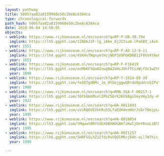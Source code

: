 ```yaml
---
layout: pathway
title: 50057aa82a8159968e50c2be8c6384ca
type: chronological-forwards
path_hash: 50057aa82a8159968e50c2be8c6384ca
date: 2018-06-04 14:50:05
objects:
- weblink: https://www.rijksmuseum.nl/en/search?q=RP-P-OB-39.794
  imglink: https://lh5.ggpht.com/tZAD6J1F-lg_i66e_OjJI3suU-lPaEBS_iAvh-myfs8lmK4K4HXtUZQuELi31XNiayuFvyep1qS3CNVIwVitA2fxF7k=s200
  year: 1551
- weblink: https://www.rijksmuseum.nl/en/search?q=RP-P-AO-12-9-11
  imglink: https://lh4.ggpht.com/4SKHvTNqnymtHzjNGP3V9F6KDRB1IF8hV4YAoPMeIalstjxaiqLsUpJceB-To8Ud0ByDTRlMWTpinpOVSNPzrvw1Mj_R=s200
  year: 1651
- weblink: https://www.rijksmuseum.nl/en/search?q=RP-F-F16419
  imglink: https://lh5.ggpht.com/ocMbKF5QaAInwgBA2kHsJ6hfTCszWjfSc1wZtPq5tWxa359TWRBCiBrdH7N-y-ltCGe_trai4foqhF6YGxcPh2ZbCJ4=s200
  year: 1890
- weblink: https://www.rijksmuseum.nl/en/search?q=RP-T-1924-89-39
  imglink: https://lh3.ggpht.com/feSD7gdDMc_Jo_0YQojggwQRrdU9pddcnQIPuY-BHWGIhA1MdofhWoBX96r-UHlZGf02WtTCe6ikgnV_XSmNvT1e3w=s200
  year: 1900
- weblink: https://www.rijksmuseum.nl/en/search?q=RMA-SSA-F-00217-1
  imglink: https://lh5.ggpht.com/36FbGUoMsel2PbZ56rK2KUS8gsSmyVHy1dy-nV-t9rjU93dvEx_ynYoQjp11BUYpKY7cgrXVqzfmXixDvhc6KMP1Nbs=s200
  year: 1922
- weblink: https://www.rijksmuseum.nl/en/search?q=HA-0011693
  imglink: https://lh5.ggpht.com/uVsRQOVEVkhRu53LfaEUK4enHUrJsbr78mjpLqfTQy2KvKzTF3IO6fKsBBD8kd9l9BIlNzXWPNQ5GLM-JsG6Yq51mkA=s200
  year: 1995
- weblink: https://www.rijksmuseum.nl/en/search?q=HA-0016054
  imglink: https://lh3.ggpht.com/tMqwwtBRYVdbXOBXWOGAKfiKwljOnY0vuLiBlUPPl71Fr0xStmx1qo_dRHab-ecfCH70bt71bnvhkBpRIhINjE8cDmw=s200
  year: 1995
- weblink: https://www.rijksmuseum.nl/en/search?q=HA-0021257
  imglink: https://lh6.ggpht.com/5HRFSSLhZ1IfdiRvVQQlMRvjD4h-oLl7W7his_2tor3os6pOe4DY-lSvQhIpJWqn8h1T-J7jnyBLqoskEGxCWjpX7w=s200
  year: 1999

---
```

